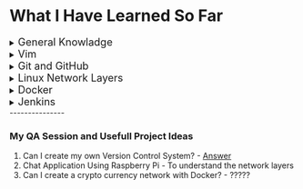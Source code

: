 # What I Have Learned So Far

<details>
  <summary><font size=4>General Knowladge</font></summary>

### SSH
  SSH, also known as Secure Shell or Secure Socket Shell, is a network protocol that gives users, particularly system administrators, a secure way to access a computer over an unsecured network.

  SSH also refers to the suite of utilities that implement the SSH protocol. Secure Shell provides strong password authentication and public key authentication, as well as encrypted data communications between two computers connecting over an open network, such as the internet.

  In addition to providing strong encryption, SSH is widely used by network administrators to manage systems and applications remotely, enabling them to log in to another computer over a network, execute commands and move files from one computer to another.

### This Section Inclued Some Terms That You Will Face Frequently

* [**HELM**](https://www.freecodecamp.org/news/what-is-a-helm-chart-tutorial-for-kubernetes-beginners/)

* [What is a **.yaml** File and Where to Use It?](https://medium.com/codex/docker-compose-explained-3954baf495ec)

* **Hash Code** &rarr; A hash function is any function that can be used to map data of arbitrary size to fixed-size values.The values returned by a hash function are called hash values, hash codes, digests, or simply hashes.

</details>

<details>
  <summary><font size=4>Vim</font></summary>

### What is Vim?

Vim is a text editor for Unix that comes with Linux, BSD, and macOS. It is known to be fast and powerful, partly because it is a small program that can run in a terminal (although it has a graphical interface). It is mainly because it can be managed entirely without menus or a mouse with a keyboard.

* [What is Vim and It's Power?](https://www.loginradius.com/blog/engineering/vim-getting-started/)
* You should learn [Vim](https://www.openvim.com/).

</details>

<details>
  <summary><font size=4>Git and GitHub</font></summary>

### What is Git and GitHub?

Git is an open-source, version control tool created in 2005 by developers working on the Linux operating system; GitHub is a company founded in 2008 that makes tools which integrate with git. You do not need GitHub to use git, but you cannot use GitHub without using git. There are many other alternatives to GitHub, such as GitLab, BitBucket, and “host-your-own” solutions such as gogs and gittea. All of these are referred to in git-speak as “remotes”, and all are completely optional. You do not need to use a remote to use git, but it will make sharing your code with others easier.

<font size=4>**Useful Links for Learning Git and GitHub**</font>

* [GitHub - Git](https://learngitbranching.js.org "GitHub")

* [Reading Material About Basic Git Commands](https://product.hubspot.com/blog/git-and-github-tutorial-for-beginners)

<font size=4>**Quick Git Tutorial**</font>

  \* Following the below commands below shows a quick tour for creating and using Git and GitHub locally and remotely

* ``mkdir <Project_File>`` &rarr; Create a directory in current working direcory
* ``touch README.md`` &rarr; Create a README file

> At this point you have a directory called `Project_File` which includes `README.md` file. We used Linux Bash Commands to handle above commands.

>For more information please learn linux commands. [Learning Linux commands](https://www.hostinger.com/tutorials/linux-commands) will boost your Git experience and the tools we will examine later.

* ``git init`` &rarr; Convert your directory to a Git repository
* ``git add README.md`` &rarr; Add your editted file/s to the [Staging Environment](https://www.geeksforgeeks.org/staging-in-git/)
* ``git commit`` &rarr; Let Git keeps track of your staged files
  - If you use ``git commit -m "<YOUR_COMMIT_MESSAGE>"``, you will write your commit messages directly instead of Vim editor

>Do not forget to use `git add <FILE_NAME>` command before you commit

Till now, we just made some changes locally. To use GitHub remotely, we will connect our local repository to remote repository with the following command;

* ``git remote add origin <GitHub_PAGE_LINK>`` &rarr; Connect our local repository to remote repository
  - Till now, we just made some changes locally. This command connects our local repository to remote one.

  - Be carefull ! You need to sign up to GitHub for this step. <GitHub_PAGE_LINK> are provided by GitHub itself.

* ``git remote -v`` &rarr; Check which GitHub account you are connected to.

  - This command should give an output like below. Otherwise go and check some stackoverflow pages for salvation.

  ``
  origin  https://github.com/<USER_NAME>/<REPOSITORY_NAME>.git (fetch)
  ``
  ``
  origin  https://github.com/<USER_NAME>/<REPOSITORY_NAME>.git (push)
  ``

>You might be wondering what that __origin__ word means in the command above. What happens is that when you clone a remote repository to your local machine, Git creates an alias for you. In nearly all cases this alias is called __origin__.

* ``git push origin master`` &rarr;  Send your local commits to GitHub and Voila! You are a Git master now. Not the branch one!

---
NOTE: You could first create a GitHub repository and then __clone__ it. After that you would be at the same page
with us for now. To __clone__;

* ``git clone <GitHub_Link>`` &rarr; Clone an existing GitHub repository to your local machine.
---
* ``git branch`` &rarr; Lists all the existed branches. If master branch is the only branch, the output should be like below;
  - ``
  C:\Users\...\<Project_File>>git branch
  ``
  ``* master``

* ``git branch <GIT_BRANCH_NAME>`` &rarr; Create a new branch called `<GIT_BRANCH_NAME>`

* ``git checkout <GIT_BRANCH_NAME>`` &rarr; Change your current working branch to `<GIT_BRANCH_NAME>`
  - ``git checkout -b <GIT_BRANCH_NAME>`` &rarr; Create a branch if not exists

* ``git push origin <GIT_BRANCH_NAME>`` &rarr; Send your changes on `<GIT_BRANCH_NAME>` to remote

* ``git branch -D <GIT_BRANCH_NAME>`` &rarr; Delete your current working branch locally

* ``git push origin --delete <GIT_BRANCH_NAME>`` &rarr; Delete your branch remotely

>Keep that in mind! You can not delete a branch without having checked out otherwise look the below image:
![Cutting the stick you hold](https://github.com/kasimerbay/Innovance-Internship/blob/master/1210-1240955295Hn8Q.jpg)
---

* ``git merge <GIT_BRANCH_NAME>`` &rarr; Pile up your commits on `<GIT_BRANCH_NAME>` and combines your current branch

* ``git pull origin master`` &rarr; Move your remote files and changes to your local

* ``git rebase <GIT_BRANCH_NAME>`` &rarr; Comming Soon...
  - Reading the official Git manual it states that rebase “reapplies commits on top o another base branch” , whereas merge “joins two or more development histories together”  In other words, the key difference between merge and rebase is that while merge preserves history as it happened, rebase rewrites it.

* `` git HEAD^`` &rarr; Move your `HEAD` file upward in the commitment tree.

* ``git branch -f master HEAD~3`` &rarr; Sends the HEAD to 3 commits above

</details>

<details>
  <summary><font size=4>Linux Network Layers</font></summary>

### Resources to Summarize Linux Network Layers


* <https://tldp.org/LDP/intro-linux/html/sect_10_01.html>
* <https://linux-kernel-labs.github.io/refs/heads/master/labs/networking.html>
* <https://www.linux.com/topic/networking/practical-networking-linux-admins-tcpip/>
* <https://www.geeksforgeeks.org/tcp-ip-model/?ref=lbp>

### Frequently Used Terms

* A _protocol_ is, simply put, a set of rules for communication.
  - In order to get data over the network, for instance an E-mail from your computer
	to some computer at the other end of the world, lots of different hard- and software
	needs to work together.

	All these pieces of hardware and the different software programs speak different languages.
	Imagine your E-mail program: it is able to talk to the computer operating system, through a
	specific protocol, but it is not able to talk to the computer hardware. We need a special
	program in the operating system that performs this function. In turn, the computer needs to
	be able to communicate with the telephone line or other Internet hookup method. And behind the
	scenes, network connection hardware needs to be able to communicate in order to pass your
	E-mail from one appliance to the other, all the way to the destination computer.

	All these different types of communication protocols are classified in 7 layers, which are
	known as _the Open Systems Interconnection Reference Model_, **the OSI Model** for short.

* ``hostname`` &rarr; this displays the hostname of your machine.
* ``ifconfig`` &rarr; this gives us the IP address of the device.
* ``netstat -a`` &rarr; this lists all the ports being used.

* The unique combination of IP address and Port number together are termed as **Socket**.
---
# The OSI Model's Layers

1. **Physical Layer**
  * The physical layer refers to your networking hardware: **Ethernet** and **wi-fi interfaces**, **cabling**, **switches**, whatever gadgets it takes to move your bits and the electricity to operate them.  

    <ins><font size=4>**The Functions of Physical Layer**</font></ins>
      - _Bit Synchronization_
        The physical layer provides the synchronization of the bits by providing a clock. This clock controls both sender and receiver thus providing synchronization at bit level.

        <ins>Note</ins>:
          CP, the clock pulse is the vibration of a quartz crystal located inside a computer for synchronizing the timing of hardware components.

      - _Bit Rate Control_
        The Physical layer also defines the transmission rate i.e. the number of bits sent per second.

      - _Physical Topologies_
        Physical layer specifies the way in which the different, devices/nodes are arranged in a network i.e. bus, star, or mesh topology.

      - _Transmission Mode_
        Physical layer also defines the way in which the data flows between the two connected devices. The various transmission modes possible are Simplex, half-duplex and full-duplex.

2. **Data Link Layer**
  * The main function of this layer is to make sure data transfer is error-free from one node to another, over the physical layer. When a packet arrives in a network, it is the responsibility of DLL to transmit it to the Host using its MAC address.

    <ins><font size=4>**The Functions of Data Link Layer**</font></ins>
      - _Framing_
        Framing is a function of the data link layer. It provides a way for a sender to transmit a set of bits that are meaningful to the receiver. This can be accomplished by attaching special bit patterns to the beginning and end of the frame.

      - _Physical Addressing_
        After creating frames, the Data link layer adds physical addresses (MAC address) of the sender and/or receiver in the header of each frame.

      - _Error Control_
        Data link layer provides the mechanism of error control in which it detects and retransmits damaged or lost frames.

      - _Flow Control_
        The data rate must be constant on both sides else the data may get corrupted thus, flow control coordinates the amount of data that can be sent before receiving acknowledgement.

      - _Access Control_
        When a single communication channel is shared by multiple devices, the MAC sub-layer of the data link layer helps to determine which device has control over the channel at a given time.

3. **Network layer**
  * The network layer works for the transmission of data from one host to the other located in different networks. It also takes care of packet routing i.e. selection of the shortest path to transmit the packet, from the number of routes available. The sender & receiver’s IP addresses are placed in the header by the network layer

    <ins><font size=4>**The Functions of Network Layer**</font></ins>
      - _Routing_
        The network layer protocols determine which route is suitable from source to destination. This function of the network layer is known as routing.
      - _Logical Addressing_
        In order to identify each device on internetwork uniquely, the network layer defines an addressing scheme. The sender & receiver’s IP addresses are placed in the header by the network layer. Such an address distinguishes each device uniquely and universally.
      <ins>Note</ins>:
        Network layer is implemented by networking devices such as routers.


4. **Transport Layer**
  * The transport layer provides services to the application layer and takes services from the network layer. The data in the transport layer is referred to as Segments. It is responsible for the End to End Delivery of the complete message. The transport layer also provides the acknowledgement of the successful data transmission and re-transmits the data if an error is found.

    <ins><font size=4>**The Functions of Transport Layer**</font></ins>
      - _Segmentation and Reassembly_
        This layer accepts the message from the (session) layer, and breaks the message into smaller units. Each of the segments produced has a header associated with it. The transport layer at the destination station reassembles the message.

      - _Service Point Addressing_
        In order to deliver the message to the correct process, the transport layer header includes a type of address called service point address or port address. Thus by specifying this address, the transport layer makes sure that the message is delivered to the correct process.

    <ins><font size=4>**The Services Provided by The Transport Layer**</font></ins>
      - _Connection-Oriented Service_:
        It is a three-phase process that includes;
          – Connection Establishment
          – Data Transfer
          – Termination / disconnection

          In this type of transmission, the receiving device sends an acknowledgement, back to the source after a packet or group of packets is received. This type of transmission is reliable and secure.

      - _Connectionless Service_:
        It is a one-phase process and includes Data Transfer. In this type of transmission, the receiver does not acknowledge receipt of a packet. This approach allows for much faster communication between devices. Connection-oriented service is more reliable than connectionless Service.

        <ins>Note</ins>:
            Data in the Transport Layer is called as Segments.

        <ins>Note</ins>:
        Transport layer is operated by the Operating System. It is a part of the OS and communicates with the Application Layer by making system calls. <ins>Transport Layer is called as Heart of OSI model</ins>.

>TCP operates in the transport layer, along with its friend UDP, the User Datagram Protocol. TCP is more complex; it performs error-checking, and it tries very hard to deliver your packets. There is a lot of back-and-forth communication with TCP as it transmits and verifies transmission, and when packets get lost it resends them. UDP is simpler and has less overhead. It sends out datagrams once, and UDP neither knows nor cares if they reach their destination.
 TCP is for ensuring that data is transferred completely and in order. If a file transfers with even one byte missing it’s no good. UDP is good for lightweight stateless transfers such NTP and DNS queries, and is efficient for streaming media. If your music or video has a blip or two it doesn’t render the whole stream unusable.

5. **Session Layer**
  * This layer is responsible for the establishment of connection, maintenance of sessions, authentication, and also ensures security.

    <ins><font size=4>**The Functions of The Session Layer**</font></ins>
      - _Session Establishment, Maintenance, and Termination_
        The layer allows the two processes to establish, use and terminate a connection.

      - _Synchronization_
        This layer allows a process to add checkpoints which are considered synchronization points into the data. These synchronization points help to identify the error so that the data is re-synchronized properly, and ends of the messages are not cut prematurely and data loss is avoided.

      - _Dialog Controller_
        The session layer allows two systems to start communication with each other in half-duplex or full-duplex.

6. **Presentation Layer**
  * The presentation layer is also called the Translation layer. The data from the application layer is extracted here and manipulated as per the required format to transmit over the network.

    <ins><font size=4>**The Functions of The Session Layer**</font></ins>
        - _Translation_
          For example, ASCII to EBCDIC.

        - _Encryption/ Decryption_
          Data encryption translates the data into another form or code. The encrypted data is known as the ciphertext and the decrypted data is known as plain text. A key value is used for encrypting as well as decrypting data.

        - _Compression_
          Reduces the number of bits that need to be transmitted on the network.
7. **Application Layer**
  * This layer also serves as a window for the application services to access the network and for displaying the received information to the user.
    - The application layer includes the network protocols you use every day: SSH, TLS/SSL, HTTP, IMAP, SMTP, DNS, DHCP, streaming media protocols, and tons more.

<font size=4>**Basic Dynamic of The Layer System**</font>
    Each layer can only use the functionality of the layer below; each layer can only export functionality to the layer above. In other words: layers communicate only with adjacent layers. Let's take the example of your E-mail message again: you enter it through the application layer. In your computer, it travels down the transport and network layer. Your computer puts it on the network through the network access layer. That is also the layer that will move the message around the world. At the destination, the receiving computer will accept the message through it's own network layer, and will display it to the recepient using the transport and application layer.

><font size=3>OSI model acts as a reference model and is not implemented on the Internet because of its late invention. The current model being used is _**the TCP/IP Model**_.</font>

><font size=3><ins>TCP/IP MODEL</ins></font>
  It was designed and developed by Department of Defense (DoD) in 1960s and is based on standard protocols. It stands for Transmission Control Protocol/Internet Protocol. _The TCP/IP model is a concise version of the OSI Model_.


### The TCP/IP MODEL'S LAYERS <font size=0.5>(on the behalf of the receiver)</font>

1. **Network Access Layer**
  * This layer corresponds to the combination of Data Link Layer and Physical Layer of the OSI model. It looks out for hardware addressing and the protocols present in this layer allows for the physical transmission of data.

2. **Internet Layer**
  * This layer parallels the functions of OSI’s Network layer. It defines the protocols which are responsible for logical transmission of data over the entire network.

    <ins><font size=4>**The Main Protocols Residing at Internet Layer**</font></ins>
        - _IP_
          stands for Internet Protocol and it is responsible for delivering packets from the source host to the destination host by looking at the IP addresses in the packet headers.

          IP has 2 versions:
          IPv4 and IPv6. IPv4 is the one that most of the websites are using currently. But IPv6 is growing as the number of IPv4 addresses are limited in number when compared to the number of users.
          - ICMP
            stands for Internet Control Message Protocol. It is encapsulated within IP datagrams and is responsible for providing hosts with information about network problems.

          - ARP
            stands for Address Resolution Protocol. Its job is to find the hardware address of a host from a known IP address.    

              ARP has several types:
              1. Reverse ARP,
              2. Proxy ARP,
              3. Gratuitous ARP,
              4. Inverse ARP

3. **Host To Host Layer**
  * This layer is analogous to the transport layer of the OSI model. It is responsible for end-to-end communication and error-free delivery of data. It shields the upper-layer applications from the complexities of data.

    <ins><font size=4>**The Two Main Protocols Present in Host To Host Layer**</font></ins>

      - _Transmission Control Protocol (TCP)
        It is known to provide reliable and error-free communication between end systems. It performs sequencing and segmentation of data. It also has acknowledgment feature and controls the flow of the data through flow control mechanism. It is a very effective protocol but has a lot of overhead due to such features. Increased overhead leads to increased cost.

      - _User Datagram Protocol (UDP)_
        On the other hand does not provide any such features. It is the go-to protocol if your application does not require reliable transport as it is very cost-effective. Unlike TCP, which is connection-oriented protocol, UDP is connectionless.

4. **Application Layer**
  * This layer performs the functions of top three layers of the OSI model: Application, Presentation and Session Layer. It is responsible for node-to-node communication and controls user-interface specifications.  

    <ins><font size=4>**Some of The Protocols Present in Application Layer**</font></ins>
        * HTTP,
        * HTTPS,
        * FTP,
        * TFTP,
        * Telnet,
        * SSH,
        * SMTP,
        * SNMP,
        * NTP,
        * DNS,
        * DHCP,
        * NFS,
        * X Window,
        * LPD.   

    _HTTP and HTTPS_
      HTTP stands for Hypertext transfer protocol. It is used by the World Wide Web to manage communications between web browsers and servers. HTTPS stands for HTTP-Secure. It is a combination of HTTP with SSL(Secure Socket Layer). It is efficient in cases where the browser need to fill out forms, sign in, authenticate and carry out bank transactions.

		_SSH_
      SSH stands for Secure Shell. It is a terminal emulations software similar to Telnet. The reason SSH is more preferred is because of its ability to maintain the encrypted connection. It sets up a secure session over a TCP/IP connection.

    _NTP_
      NTP stands for Network Time Protocol. It is used to synchronize the clocks on our computer to one standard time source. It is very useful in situations like bank transactions. Assume the following situation without the presence of NTP. Suppose you carry out a transaction, where your computer reads the time at 2:30 PM while the server records it at 2:28 PM. The server can crash very badly if it’s out of sync.

</details>

[//]: # (This may be the most platform independent comment)

<details>
  <summary><font size=4>Docker</font></summary>

<font size=4>**Useful Links for Learning Docker**</font>

* [Nana Docker Tutorials](https://youtube.com/playlist?list=PLy7NrYWoggjzfAHlUusx2wuDwfCrmJYcs)
* [thenewboston](https://youtube.com/playlist?list=PL6gx4Cwl9DGBkvpSIgwchk0glHLz7CQ-7) - <font size=0.5>**Personal Favourite**</font>

>Container is layers of linux base image, application image with configuration


**Docker Pros**
  1. A way to package applications awith all the necessary dependencies and configs
  2. Portable artifact easily shared and moved around
  3. Makes development and deployement more efficient
  4. alpnine -> Smaller Data is enough for you to take action.

**Before Containers**:
  1. Each developer needs to install the application specific version
	2. Installation process different on each OS environments
  3. Many steps where something go wrong
  4. Textual guide of deployement
  5. Configuration on the server needed
	6. External dependencies on the server OS

**After Container**:
 * No need to download any package. Everything contained in the container environment linux based OS

<font size=4>**Quick Docker Tutorial**</font>
<font size=0.5>* This document is just to provide a quick orientation for Docker. Please go and do a research or watch the video tutorials given above </font>
* `docker info` &rarr; Prompts system information and Server connection to Docker Hub

* `docker system prune --all` &rarr; Deletes all the containers whether it is up or down

* `docker container exec -it <CONTAINER_ID> sh or "bin/bash"` &rarr; Runs the image to create a container with interactive Bash session

* `docker container exec -it <CONTAINER_ID> sh (bin/bash)` &rarr; Delete all the containers

* `docker image rm $(docker images -q -f dangling=true)` &rarr; Delete unused and untagged containers

* `docker container run -it --name <CONTAINER_NAME> <IMAGE_NAME>` &rarr; Run `<CONTAINER_NAME>` with interactive Bash session using `<IMAGE_NAME>`

* `docker container ls -a` &rarr; Lists all containers

* `docker container inspect <CONTAINER_ID>` &rarr; Displays detailed information on one or more containers

* `docker container pause <CONTAINER_ID>` &rarr; Pause a running container

* `docker container unpause <CONTAINER_ID>` &rarr; Unpause a running container

* `docker container stop <CONTAINER_NAME>/<CONTAINER_ID>` &rarr; Stops a running container. Can be started again with
  - `docker start <CONTAINER_NAME>`

* `docker pull <REPOSITORY_NAME>/<IMAGE_NAME>:<IMAGE_TAG>` &rarr; Pull your image to your local

* `docker start <IMAGE_NAME>` &rarr; Start your image as a container

* ``docker run -d -p <YOUR_DEVICE_PORT>:<CONTAINER_PORT> --name <CONTAINER_NAME> <IAMGE_NAME>
`` &rarr; Start your containener in deteached mode with `-d`  and give custom ports with `-p`

* `docker ps` &rarr; Lists running containers

* `docker ps -aq` &rarr; Lists all container Id's

* `docker images` &rarr; Lists images

* `docker image inspect <IMAGE_ID>` &rarr; Display detailed information on images

* `docker network ls` &rarr; Lists networks

* `docker logs <CONTAINER_ID> | tail` &rarr; Displays logs from the last entry
  - `docker logs <CONTAINER_ID> -f` &rarr; You can add dashes to see streaming logs

* `docker rm <CONTAINER_NAME>` &rarr; Remove specified container

* `docker rmi <IMAGE_NAME>` &rarr; Remove specified image

<font size=3>**Docker Compose**</font>
<font size=1>You can use compose to build and manage multiple services in Docker containers. </font>

* `docker compose -d -f <FILE_NAME>.yaml up` &rarr; Get the multiple services up with `docker compose`
  - `docker compose -d -f <FILE_NAME>.yaml down` &rarr; Stops the containers included inside the .yaml file.   
<br>   

  <ins>NOTE</ins>: When `docker compose` command runs, it creates a docker network and all the included services runs inside this network. After running `docker compose ... down` the network is deleted automatically.

> Here is a [example](https://github.com/kasimerbay/Innovance-Internship/blob/master/default.yaml) docker compose file (.yaml). Using this file makes managing and configuring containers easier.

* `docker network create <NETWORK_NAME>` &rarr; Create a network called `<NETWORK_NAME>`

* ` docker run -d -p <YOUR_DEVICE_PORT>:<CONTAINER_PORT> -e environmental_settings -net <NETWORK_NAME> -name <CONTAINER_NAME> <IMAGE_NAME>` &rarr;

* `docker build -t <IMAGE_NAME>:<VERSION_STATUS>` &rarr; Create an image file from a Dockerfile

>Docker can build images automatically by reading the instructions from a Dockerfile. A Dockerfile is a text document that contains all the commands a user could call on the command line to assemble an image. Using docker build users can create an automated build that executes several command-line instructions in succession. This page describes the commands you can use in a Dockerfile. When you are done reading this page, refer to the Dockerfile [Best Practices](https://docs.docker.com/develop/develop-images/dockerfile_best-practices/) for a tip-oriented guide.

</details>

<details>
  <summary><font size=4>Jenkins</font></summary>

<font size=4>**Useful Links for Learning Jenkins**</font>
  - <https://www.jenkins.io/doc/book/>
  - <https://www.youtube.com/watch?v=pMO26j2OUME&list=PLy7NrYWoggjw_LIiDK1LXdNN82uYuuuiC>

### Frequently Used Terms

* [What is Java Servlet?](https://stackoverflow.com/questions/7213541/what-is-java-servlet)
  A servlet at its very core is a java class; which can handle HTTP requests. Typically the internal nitty-gritty of reading a HTTP request and response over the wire is taken care of by the containers like Tomcat. This is done so that as a server side developer you can focus on what to do with the HTTP request and responses and not bother about dealing with code that deals with networking etc. The container will take care of things like wrapping the whole thing in a HTTP response object and send it over to the client (say a browser).

  Now the next logical question to ask is who decides what is a container supposed to do? And the answer is; In Java world at least It is guided (note I did not use the word controlled) by specifications. For example Servlet specifications (See resource 2) dictates what a servlet must be able to do. So if you can write an implementation for the specification, congratulations you just created a container (Technically containers like Tomcat also implement other specifications and do tricky stuff like custom class loaders etc but you get the idea).

  Assuming you have a container, your servlets are now java classes whose lifecycle will be maintained by the container but their reaction to incoming HTTP requests will be decided by you. You do that by writing what-you-want-to-do in the pre-defined methods like init(), doGet(), doPost() etc. Look at Resource 3.

  Here is a fun exercise for you. Create a simple servlet like in Resource 3 and write a few System.out.println() statements in it's constructor method (Yes you can have a constructor of a servlet), init(), doGet(), doPost() methods and run the servlet in tomcat. See the console logs and tomcat logs.


<ins><font size=4>Important Notes</font></ins>
* Be Careful with Command Line Parameters. Jenkins ignores command line parameters it doesn’t understand instead of producing an error. Be careful when using command line parameters and make sure you have the correct spelling. For example, the parameter needed for defining the Jenkins administrative user is --argumentsRealm and not --argumentRealm.

</details>
---------------

### My QA Session and Usefull Project Ideas

  1. Can I create my own Version Control System?
    - [Answer](https://ericsink.com/entries/time_space_tradeoffs.html)
  2. Chat Application Using Raspberry Pi
    - To understand the network layers
  3. Can I create a crypto currency network with Docker?
    - ?????
